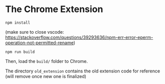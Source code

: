 # The Chrome Extension

``npm install``

(make sure to close vscode: https://stackoverflow.com/questions/39293636/npm-err-error-eperm-operation-not-permitted-rename)

``npm run build``

Then, load the ``build/`` folder to Chrome.


The directory ``old_extension`` contains the old extension code for reference (will remove once new one is finalized)
